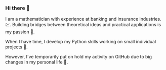 ### Hi there 👋

I am a mathematician with experience at banking and insurance industries. :chart:. Building bridges between theoretical ideas and practical applications is my passion :bridge_at_night:.

When I have time, I develop my Python skills working on small individual projects :snake:.

However, I've temporarily put on hold my activity on GitHub due to big changes in my personal life :baby:.

<!--
**maciej-lewicki/maciej-lewicki** is a ✨ _special_ ✨ repository because its `README.md` (this file) appears on your GitHub profile.

Here are some ideas to get you started:

- 🔭 I’m currently working on ...
- 🌱 I’m currently learning ...
- 👯 I’m looking to collaborate on ...
- 🤔 I’m looking for help with ...
- 💬 Ask me about ...
- 📫 How to reach me: ...
- 😄 Pronouns: ...
- ⚡ Fun fact: ...
-->
